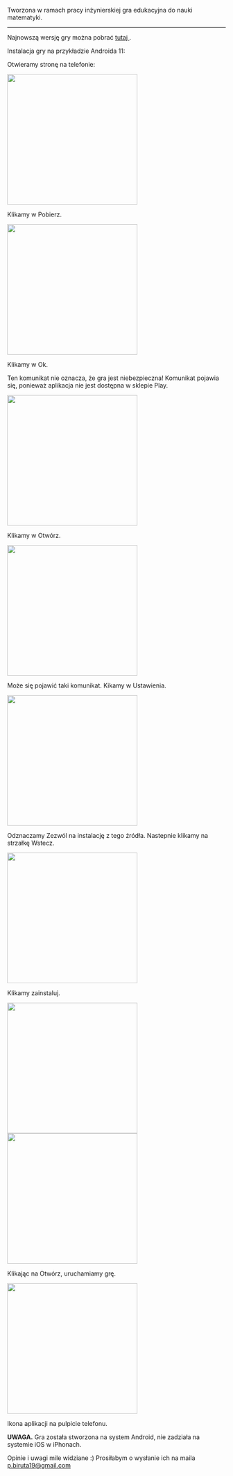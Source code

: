 


Tworzona w ramach pracy inżynierskiej gra edukacyjna do nauki matematyki.



* * *

Najnowszą wersję gry można pobrać <a href='https://github.com/pala19/edu-unity-game/releases/download/v.1.0-beta/edu-unity-game-v-2-0.apk'> tutaj </a>.

Instalacja gry na przykładzie Androida 11:

Otwieramy stronę na telefonie:

<img src = "Screenshot_2021-08-30-21-58-47-36.jpg" width="300">

Klikamy w Pobierz.

<img src = "Screenshot_2021-08-30-21-59-11-41.jpg" width="300">

Klikamy w Ok. 

Ten komunikat nie oznacza, że gra jest niebezpieczna! Komunikat pojawia się, ponieważ aplikacja nie jest dostępna w sklepie Play. 

<img src = "Screenshot_2021-08-30-21-59-18-64.jpg" width="300">

Klikamy w Otwórz.

<img src = "Screenshot_2021-08-30-21-59-33-12.jpg" width="300">

Może się pojawić taki komunikat. Kikamy w Ustawienia.

<img src = "Screenshot_2021-08-30-21-59-42-19.jpg" width="300">

Odznaczamy Zezwól na instalację z tego źródła. Nastepnie klikamy na strzałkę Wstecz.

<img src = "Screenshot_2021-08-30-22-01-23-99.jpg" width="300">

Klikamy zainstaluj.

<img src = "Screenshot_2021-08-30-22-01-28-48.jpg" width="300">


<img src = "Screenshot_2021-08-30-22-01-32-51.jpg" width="300">

Klikając na Otwórz, uruchamiamy grę.


<img src = "Screenshot_2021-08-30-22-02-50-50.jpg" width="300">

Ikona aplikacji na pulpicie telefonu.


<b>UWAGA.</b> Gra została stworzona na system Android, nie zadziała na systemie iOS w iPhonach.



Opinie i uwagi mile widziane :) Prosiłabym o wysłanie ich na maila p.biruta19@gmail.com

